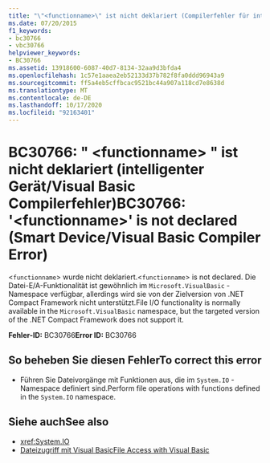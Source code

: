 ```yaml
---
title: "\"<functionname>\" ist nicht deklariert (Compilerfehler für intelligente Geräte/Visual Basic)"
ms.date: 07/20/2015
f1_keywords:
- bc30766
- vbc30766
helpviewer_keywords:
- BC30766
ms.assetid: 13918600-6087-40d7-8134-32aa9d3bfda4
ms.openlocfilehash: 1c57e1aaea2eb52133d37b782f8fa0ddd96943a9
ms.sourcegitcommit: ff5a4eb5cffbcac9521bc44a907a118cd7e8638d
ms.translationtype: MT
ms.contentlocale: de-DE
ms.lasthandoff: 10/17/2020
ms.locfileid: "92163401"
---
```

# <a name="bc30766-functionname-is-not-declared-smart-devicevisual-basic-compiler-error"></a><span data-ttu-id="be08d-102">BC30766: " \<functionname> " ist nicht deklariert (intelligenter Gerät/Visual Basic Compilerfehler)</span><span class="sxs-lookup"><span data-stu-id="be08d-102">BC30766: '\<functionname>' is not declared (Smart Device/Visual Basic Compiler Error)</span></span>

<span data-ttu-id="be08d-103"><`functionname`> wurde nicht deklariert.</span><span class="sxs-lookup"><span data-stu-id="be08d-103"><`functionname`> is not declared.</span></span> <span data-ttu-id="be08d-104">Die Datei-E/A-Funktionalität ist gewöhnlich im `Microsoft.VisualBasic` -Namespace verfügbar, allerdings wird sie von der Zielversion von .NET Compact Framework nicht unterstützt.</span><span class="sxs-lookup"><span data-stu-id="be08d-104">File I/O functionality is normally available in the `Microsoft.VisualBasic` namespace, but the targeted version of the .NET Compact Framework does not support it.</span></span>

 <span data-ttu-id="be08d-105">**Fehler-ID:** BC30766</span><span class="sxs-lookup"><span data-stu-id="be08d-105">**Error ID:** BC30766</span></span>

## <a name="to-correct-this-error"></a><span data-ttu-id="be08d-106">So beheben Sie diesen Fehler</span><span class="sxs-lookup"><span data-stu-id="be08d-106">To correct this error</span></span>

- <span data-ttu-id="be08d-107">Führen Sie Dateivorgänge mit Funktionen aus, die im `System.IO` -Namespace definiert sind.</span><span class="sxs-lookup"><span data-stu-id="be08d-107">Perform file operations with functions defined in the `System.IO` namespace.</span></span>

## <a name="see-also"></a><span data-ttu-id="be08d-108">Siehe auch</span><span class="sxs-lookup"><span data-stu-id="be08d-108">See also</span></span>

- <xref:System.IO>
- [<span data-ttu-id="be08d-109">Dateizugriff mit Visual Basic</span><span class="sxs-lookup"><span data-stu-id="be08d-109">File Access with Visual Basic</span></span>](../../developing-apps/programming/drives-directories-files/file-access.md)

